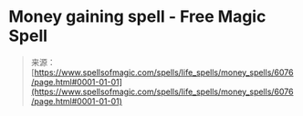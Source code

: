 <!--yml

category: 未分类

date: 2024-06-12 18:40:36

-->

# Money gaining spell - Free Magic Spell

> 来源：[https://www.spellsofmagic.com/spells/life_spells/money_spells/6076/page.html#0001-01-01](https://www.spellsofmagic.com/spells/life_spells/money_spells/6076/page.html#0001-01-01)
